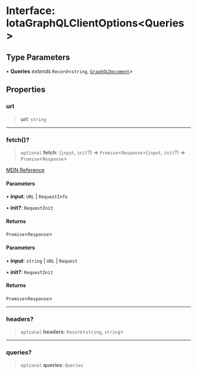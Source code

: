 # Interface: IotaGraphQLClientOptions\<Queries\>

## Type Parameters

• **Queries** *extends* `Record`\<`string`, [`GraphQLDocument`](../type-aliases/GraphQLDocument.md)\>

## Properties

### url

> **url**: `string`

***

### fetch()?

> `optional` **fetch**: (`input`, `init`?) => `Promise`\<`Response`\>(`input`, `init`?) => `Promise`\<`Response`\>

[MDN Reference](https://developer.mozilla.org/docs/Web/API/fetch)

#### Parameters

• **input**: `URL` \| `RequestInfo`

• **init?**: `RequestInit`

#### Returns

`Promise`\<`Response`\>

#### Parameters

• **input**: `string` \| `URL` \| `Request`

• **init?**: `RequestInit`

#### Returns

`Promise`\<`Response`\>

***

### headers?

> `optional` **headers**: `Record`\<`string`, `string`\>

***

### queries?

> `optional` **queries**: `Queries`
